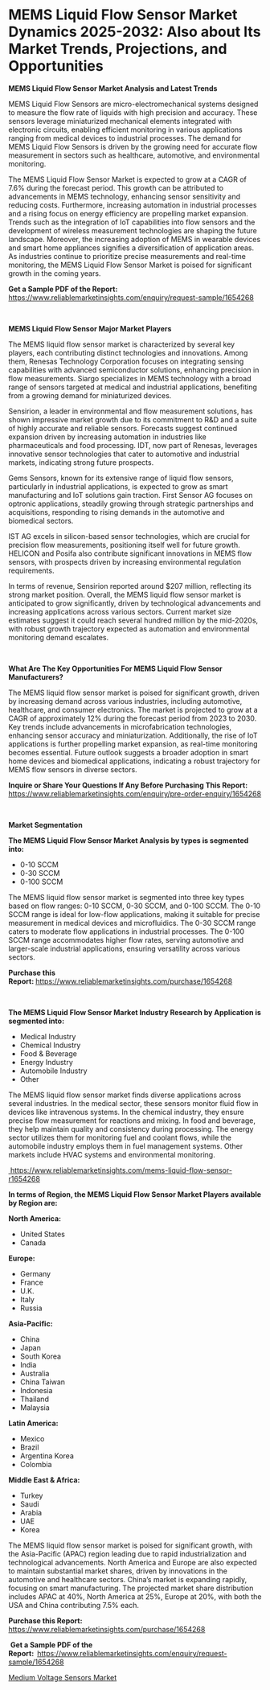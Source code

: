 <p><h1>MEMS Liquid Flow Sensor Market Dynamics 2025-2032: Also about Its Market Trends, Projections, and Opportunities</h1></p><p><strong>MEMS Liquid Flow Sensor Market Analysis and Latest Trends</strong></p>
<p><p>MEMS Liquid Flow Sensors are micro-electromechanical systems designed to measure the flow rate of liquids with high precision and accuracy. These sensors leverage miniaturized mechanical elements integrated with electronic circuits, enabling efficient monitoring in various applications ranging from medical devices to industrial processes. The demand for MEMS Liquid Flow Sensors is driven by the growing need for accurate flow measurement in sectors such as healthcare, automotive, and environmental monitoring.</p><p>The MEMS Liquid Flow Sensor Market is expected to grow at a CAGR of 7.6% during the forecast period. This growth can be attributed to advancements in MEMS technology, enhancing sensor sensitivity and reducing costs. Furthermore, increasing automation in industrial processes and a rising focus on energy efficiency are propelling market expansion. Trends such as the integration of IoT capabilities into flow sensors and the development of wireless measurement technologies are shaping the future landscape. Moreover, the increasing adoption of MEMS in wearable devices and smart home appliances signifies a diversification of application areas. As industries continue to prioritize precise measurements and real-time monitoring, the MEMS Liquid Flow Sensor Market is poised for significant growth in the coming years.</p></p>
<p><strong>Get a Sample PDF of the Report:&nbsp;</strong> <a href="https://www.reliablemarketinsights.com/enquiry/request-sample/1654268?utm_campaign=2280&utm_medium=2&utm_source=Github&utm_content=ia&utm_term=06042025&utm_id=mems-liquid-flow-sensor">https://www.reliablemarketinsights.com/enquiry/request-sample/1654268</a></p>
<p>&nbsp;</p>
<p><strong>MEMS Liquid Flow Sensor Major Market Players</strong></p>
<p><p>The MEMS liquid flow sensor market is characterized by several key players, each contributing distinct technologies and innovations. Among them, Renesas Technology Corporation focuses on integrating sensing capabilities with advanced semiconductor solutions, enhancing precision in flow measurements. Siargo specializes in MEMS technology with a broad range of sensors targeted at medical and industrial applications, benefiting from a growing demand for miniaturized devices.</p><p>Sensirion, a leader in environmental and flow measurement solutions, has shown impressive market growth due to its commitment to R&D and a suite of highly accurate and reliable sensors. Forecasts suggest continued expansion driven by increasing automation in industries like pharmaceuticals and food processing. IDT, now part of Renesas, leverages innovative sensor technologies that cater to automotive and industrial markets, indicating strong future prospects.</p><p>Gems Sensors, known for its extensive range of liquid flow sensors, particularly in industrial applications, is expected to grow as smart manufacturing and IoT solutions gain traction. First Sensor AG focuses on optronic applications, steadily growing through strategic partnerships and acquisitions, responding to rising demands in the automotive and biomedical sectors.</p><p>IST AG excels in silicon-based sensor technologies, which are crucial for precision flow measurements, positioning itself well for future growth. HELICON and Posifa also contribute significant innovations in MEMS flow sensors, with prospects driven by increasing environmental regulation requirements.</p><p>In terms of revenue, Sensirion reported around $207 million, reflecting its strong market position. Overall, the MEMS liquid flow sensor market is anticipated to grow significantly, driven by technological advancements and increasing applications across various sectors. Current market size estimates suggest it could reach several hundred million by the mid-2020s, with robust growth trajectory expected as automation and environmental monitoring demand escalates.</p></p>
<p>&nbsp;</p>
<p><strong>What Are The Key Opportunities For MEMS Liquid Flow Sensor Manufacturers?</strong></p>
<p><p>The MEMS liquid flow sensor market is poised for significant growth, driven by increasing demand across various industries, including automotive, healthcare, and consumer electronics. The market is projected to grow at a CAGR of approximately 12% during the forecast period from 2023 to 2030. Key trends include advancements in microfabrication technologies, enhancing sensor accuracy and miniaturization. Additionally, the rise of IoT applications is further propelling market expansion, as real-time monitoring becomes essential. Future outlook suggests a broader adoption in smart home devices and biomedical applications, indicating a robust trajectory for MEMS flow sensors in diverse sectors.</p></p>
<p><strong>Inquire or Share Your Questions If Any Before Purchasing This Report:</strong> <a href="https://www.reliablemarketinsights.com/enquiry/pre-order-enquiry/1654268?utm_campaign=2280&utm_medium=2&utm_source=Github&utm_content=ia&utm_term=06042025&utm_id=mems-liquid-flow-sensor">https://www.reliablemarketinsights.com/enquiry/pre-order-enquiry/1654268</a></p>
<p>&nbsp;</p>
<p><strong>Market Segmentation</strong></p>
<p><strong>The MEMS Liquid Flow Sensor Market Analysis by types is segmented into:</strong></p>
<p><ul><li>0-10 SCCM</li><li>0-30 SCCM</li><li>0-100 SCCM</li></ul></p>
<p><p>The MEMS liquid flow sensor market is segmented into three key types based on flow ranges: 0-10 SCCM, 0-30 SCCM, and 0-100 SCCM. The 0-10 SCCM range is ideal for low-flow applications, making it suitable for precise measurement in medical devices and microfluidics. The 0-30 SCCM range caters to moderate flow applications in industrial processes. The 0-100 SCCM range accommodates higher flow rates, serving automotive and larger-scale industrial applications, ensuring versatility across various sectors.</p></p>
<p><strong>Purchase this Report:&nbsp;</strong><a href="https://www.reliablemarketinsights.com/purchase/1654268?utm_campaign=2280&utm_medium=2&utm_source=Github&utm_content=ia&utm_term=06042025&utm_id=mems-liquid-flow-sensor">https://www.reliablemarketinsights.com/purchase/1654268</a></p>
<p>&nbsp;</p>
<p><strong>The MEMS Liquid Flow Sensor Market Industry Research by Application is segmented into:</strong></p>
<p><ul><li>Medical Industry</li><li>Chemical Industry</li><li>Food & Beverage</li><li>Energy Industry</li><li>Automobile Industry</li><li>Other</li></ul></p>
<p><p>The MEMS liquid flow sensor market finds diverse applications across several industries. In the medical sector, these sensors monitor fluid flow in devices like intravenous systems. In the chemical industry, they ensure precise flow measurement for reactions and mixing. In food and beverage, they help maintain quality and consistency during processing. The energy sector utilizes them for monitoring fuel and coolant flows, while the automobile industry employs them in fuel management systems. Other markets include HVAC systems and environmental monitoring.</p></p>
<p><a href="https://www.reliablemarketinsights.com/mems-liquid-flow-sensor-r1654268?utm_campaign=2280&utm_medium=2&utm_source=Github&utm_content=ia&utm_term=06042025&utm_id=mems-liquid-flow-sensor">&nbsp;https://www.reliablemarketinsights.com/mems-liquid-flow-sensor-r1654268</a></p>
<p><strong>In terms of Region, the MEMS Liquid Flow Sensor Market Players available by Region are:</strong></p>
<p>
    <p> <strong> North America: </strong>
        <ul>
            <li>United States</li>
            <li>Canada</li>
        </ul>
        </p> 
    <p> <strong> Europe: </strong>
        <ul>
            <li>Germany</li>
            <li>France</li>
            <li>U.K.</li>
            <li>Italy</li>
            <li>Russia</li>
        </ul>
        </p> 
    <p> <strong> Asia-Pacific: </strong>
        <ul>
            <li>China</li>
            <li>Japan</li>
            <li>South Korea</li>
            <li>India</li>
            <li>Australia</li>
            <li>China Taiwan</li>
            <li>Indonesia</li>
            <li>Thailand</li>
            <li>Malaysia</li>
        </ul>
        </p> 
    <p> <strong> Latin America: </strong>
        <ul>
            <li>Mexico</li>
            <li>Brazil</li>
            <li>Argentina Korea</li>
            <li>Colombia</li>
        </ul>
        </p> 
    <p> <strong> Middle East & Africa: </strong>
        <ul>
            <li>Turkey</li>
            <li>Saudi</li>
            <li>Arabia</li>
            <li>UAE</li>
            <li>Korea</li>
        </ul>
    </p>
    </p>
<p><p>The MEMS liquid flow sensor market is poised for significant growth, with the Asia-Pacific (APAC) region leading due to rapid industrialization and technological advancements. North America and Europe are also expected to maintain substantial market shares, driven by innovations in the automotive and healthcare sectors. China’s market is expanding rapidly, focusing on smart manufacturing. The projected market share distribution includes APAC at 40%, North America at 25%, Europe at 20%, with both the USA and China contributing 7.5% each.</p></p>
<p><strong>Purchase this Report: </strong><a href="https://www.reliablemarketinsights.com/purchase/1654268?utm_campaign=2280&utm_medium=2&utm_source=Github&utm_content=ia&utm_term=06042025&utm_id=mems-liquid-flow-sensor">https://www.reliablemarketinsights.com/purchase/1654268</a></p>
<p>&nbsp;<strong>Get a Sample PDF of the Report:&nbsp;&nbsp;</strong><a href="https://www.reliablemarketinsights.com/enquiry/request-sample/1654268?utm_campaign=2280&utm_medium=2&utm_source=Github&utm_content=ia&utm_term=06042025&utm_id=mems-liquid-flow-sensor">https://www.reliablemarketinsights.com/enquiry/request-sample/1654268</a></p>
<p><strong></strong></p>
<p><p><a href="https://github.com/NargisHussain75/Market-Research-Report-List-2/blob/main/medium-voltage-sensors-market.md?utm_campaign=2280&utm_medium=2&utm_source=Github&utm_content=ia&utm_term=06042025&utm_id=mems-liquid-flow-sensor">Medium Voltage Sensors Market</a></p></p>